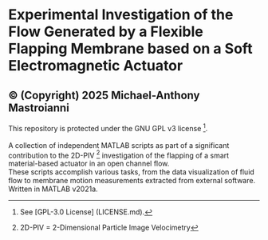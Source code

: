 # Experimental Investigation of the Flow Generated by a Flexible Flapping Membrane based on a Soft Electromagnetic Actuator
## © (Copyright) 2025 Michael-Anthony Mastroianni

This repository is protected under the GNU GPL v3 license [^1].<br/><br/> 
A collection of independent MATLAB scripts as part of a significant contribution to the 2D-PIV [^2] investigation of the flapping of a smart material-based actuator in an open channel flow.<br/>
These scripts accomplish various tasks, from the data visualization of fluid flow to membrane motion measurements extracted from external software. Written in MATLAB v2021a.

[^1]: See [GPL-3.0 License] (LICENSE.md).
[^2]: 2D-PIV = 2-Dimensional Particle Image Velocimetry

